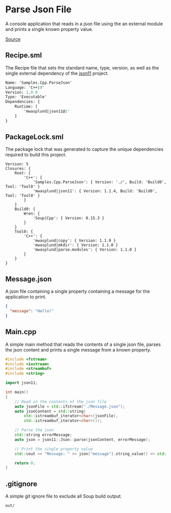 #  Parse Json File
A console application that reads in a json file using the an external module and prints a single known property value.

[Source](https://github.com/soup-build/soup/tree/main/samples/cpp/parse-json)

## Recipe.sml
The Recipe file that sets the standard name, type, version, as well as the single external dependency of the [json11](https://github.com/dropbox/json11) project.
```sml
Name: 'Samples.Cpp.ParseJson'
Language: 'C++|0'
Version: 1.0.0
Type: 'Executable'
Dependencies: {
	Runtime: [
		'mwasplund|json11@1'
	]
}
```

## PackageLock.sml
The package lock that was generated to capture the unique dependencies required to build this project.
```
Version: 5
Closures: {
	Root: {
		'C++': {
			'Samples.Cpp.ParseJson': { Version: './', Build: 'Build0', Tool: 'Tool0' }
			'mwasplund|json11': { Version: 1.1.4, Build: 'Build0', Tool: 'Tool0' }
		}
	}
	Build0: {
		Wren: {
			'Soup|Cpp': { Version: 0.15.3 }
		}
	}
	Tool0: {
		'C++': {
			'mwasplund|copy': { Version: 1.1.0 }
			'mwasplund|mkdir': { Version: 1.1.0 }
			'mwasplund|parse.modules': { Version: 1.1.0 }
		}
	}
}
```

## Message.json
A json file containing a single property containing a message for the application to print.
```json
{
  "message": "Hello!"
}
```

## Main.cpp
A simple main method that reads the contents of a single json file, parses the json content and prints a single message from a known property.
```cpp
#include <fstream>
#include <iostream>
#include <streambuf>
#include <string>

import json11;

int main()
{
	// Read in the contents of the json file
	auto jsonFile = std::ifstream("./Message.json");
	auto jsonContent = std::string(
		std::istreambuf_iterator<char>(jsonFile),
		std::istreambuf_iterator<char>());

	// Parse the json
	std::string errorMessage;
	auto json = json11::Json::parse(jsonContent, errorMessage);

	// Print the single property value
	std::cout << "Message: " << json["message"].string_value() << std::endl;

	return 0;
}
```

## .gitignore
A simple git ignore file to exclude all Soup build output.
```
out/
```